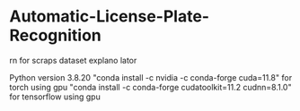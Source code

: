 # Automatic-License-Plate-Recognition
rn for scraps dataset
explano lator

Python version 3.8.20
"conda install -c nvidia -c conda-forge cuda=11.8" for torch using gpu
"conda install -c conda-forge cudatoolkit=11.2 cudnn=8.1.0" for tensorflow using gpu